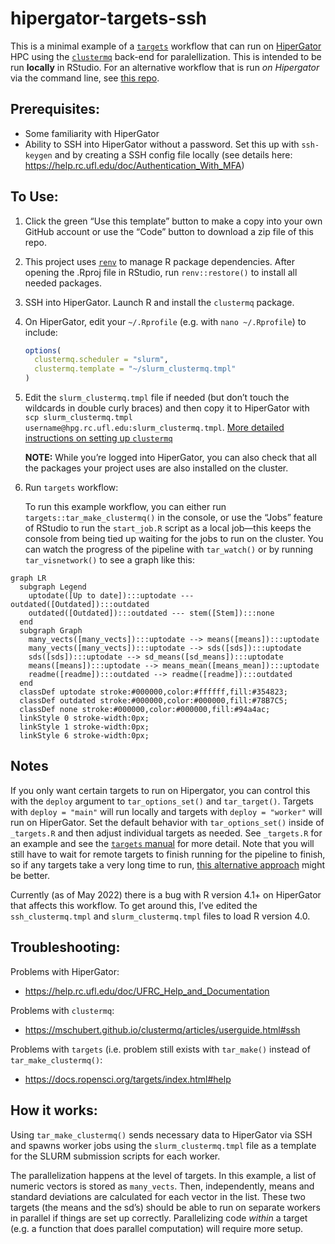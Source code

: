 
<!-- README.md is generated from README.Rmd. Please edit that file -->

# hipergator-targets-ssh

<!-- badges: start -->
<!-- badges: end -->

This is a minimal example of a
[`targets`](https://docs.ropensci.org/targets/) workflow that can run on
[HiperGator](https://www.rc.ufl.edu/services/hipergator/) HPC using the
[`clustermq`](https://mschubert.github.io/clustermq/) back-end for
paralellization. This is intended to be run **locally** in RStudio. For
an alternative workflow that is run *on Hipergator* via the command
line, see [this repo](https://github.com/BrunaLab/hipergator-targets).

## Prerequisites:

-   Some familiarity with HiperGator
-   Ability to SSH into HiperGator without a password. Set this up with
    `ssh-keygen` and by creating a SSH config file locally (see details
    here: <https://help.rc.ufl.edu/doc/Authentication_With_MFA>)

## To Use:

1.  Click the green “Use this template” button to make a copy into your
    own GitHub account or use the “Code” button to download a zip file
    of this repo.

2.  This project uses
    [`renv`](https://rstudio.github.io/renv/articles/renv.html) to
    manage R package dependencies. After opening the .Rproj file in
    RStudio, run `renv::restore()` to install all needed packages.

3.  SSH into HiperGator. Launch R and install the `clustermq` package.

4.  On HiperGator, edit your `~/.Rprofile` (e.g. with
    `nano ~/.Rprofile`) to include:

    ``` r
    options(
      clustermq.scheduler = "slurm",
      clustermq.template = "~/slurm_clustermq.tmpl"
    )
    ```

5.  Edit the `slurm_clustermq.tmpl` file if needed (but don’t touch the
    wildcards in double curly braces) and then copy it to HiperGator
    with
    `scp slurm_clustermq.tmpl username@hpg.rc.ufl.edu:slurm_clustermq.tmpl`.
    [More detailed instructions on setting up
    `clustermq`](https://mschubert.github.io/clustermq/articles/userguide.html)

    **NOTE:** While you’re logged into HiperGator, you can also check
    that all the packages your project uses are also installed on the
    cluster.

6.  Run `targets` workflow:

    To run this example workflow, you can either run
    `targets::tar_make_clustermq()` in the console, or use the “Jobs”
    feature of RStudio to run the `start_job.R` script as a local
    job—this keeps the console from being tied up waiting for the jobs
    to run on the cluster. You can watch the progress of the pipeline
    with `tar_watch()` or by running `tar_visnetwork()` to see a graph
    like this:

``` mermaid
graph LR
  subgraph Legend
    uptodate([Up to date]):::uptodate --- outdated([Outdated]):::outdated
    outdated([Outdated]):::outdated --- stem([Stem]):::none
  end
  subgraph Graph
    many_vects([many_vects]):::uptodate --> means([means]):::uptodate
    many_vects([many_vects]):::uptodate --> sds([sds]):::uptodate
    sds([sds]):::uptodate --> sd_means([sd_means]):::uptodate
    means([means]):::uptodate --> means_mean([means_mean]):::uptodate
    readme([readme]):::outdated --> readme([readme]):::outdated
  end
  classDef uptodate stroke:#000000,color:#ffffff,fill:#354823;
  classDef outdated stroke:#000000,color:#000000,fill:#78B7C5;
  classDef none stroke:#000000,color:#000000,fill:#94a4ac;
  linkStyle 0 stroke-width:0px;
  linkStyle 1 stroke-width:0px;
  linkStyle 6 stroke-width:0px;
```

## Notes

If you only want certain targets to run on Hipergator, you can control
this with the `deploy` argument to `tar_options_set()` and
`tar_target()`. Targets with `deploy = "main"` will run locally and
targets with `deploy = "worker"` will run on HiperGator. Set the default
behavior with `tar_options_set()` inside of `_targets.R` and then adjust
individual targets as needed. See `_targets.R` for an example and see
the [`targets`
manual](https://books.ropensci.org/targets/hpc.html#advanced) for more
detail. Note that you will still have to wait for remote targets to
finish running for the pipeline to finish, so if any targets take a very
long time to run, [this alternative
approach](https://github.com/BrunaLab/hipergator-targets) might be
better.

Currently (as of May 2022) there is a bug with R version 4.1+ on
HiperGator that affects this workflow. To get around this, I’ve edited
the `ssh_clustermq.tmpl` and `slurm_clustermq.tmpl` files to load R
version 4.0.

## Troubleshooting:

Problems with HiperGator:

-   <https://help.rc.ufl.edu/doc/UFRC_Help_and_Documentation>

Problems with `clustermq`:

-   <https://mschubert.github.io/clustermq/articles/userguide.html#ssh>

Problems with `targets` (i.e. problem still exists with `tar_make()`
instead of `tar_make_clustermq()`:

-   <https://docs.ropensci.org/targets/index.html#help>

## How it works:

Using `tar_make_clustermq()` sends necessary data to HiperGator via SSH
and spawns worker jobs using the `slurm_clustermq.tmpl` file as a
template for the SLURM submission scripts for each worker.

The parallelization happens at the level of targets. In this example, a
list of numeric vectors is stored as `many_vects`. Then, independently,
means and standard deviations are calculated for each vector in the
list. These two targets (the means and the sd’s) should be able to run
on separate workers in parallel if things are set up correctly.
Parallelizing code *within* a target (e.g. a function that does parallel
computation) will require more setup.
